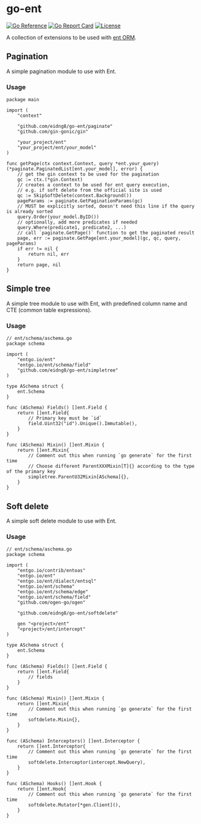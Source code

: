 # go-ent

[![Go Reference](https://pkg.go.dev/badge/github.com/eidng8/go-ent.svg)](https://pkg.go.dev/github.com/eidng8/go-ent)
[![Go Report Card](https://goreportcard.com/badge/github.com/eidng8/go-ent)](https://goreportcard.com/report/github.com/eidng8/go-ent)
[![License](https://img.shields.io/github/license/eidng8/go-ent)](https://github.com/eidng8/go-ent?tab=MIT-1-ov-file#)

A collection of extensions to be used with [ent ORM](https://entgo.io).

## Pagination

A simple pagination module to use with Ent.

### Usage

```golang
package main

import (
	"context"

	"github.com/eidng8/go-ent/paginate"
	"github.com/gin-gonic/gin"

	"your_project/ent"
	"your_project/ent/your_model"
)

func getPage(ctx context.Context, query *ent.your_query) (*paginate.PaginatedList[ent.your_model], error) { 
    // get the gin context to be used for the pagination
    gc := ctx.(*gin.Context)
    // creates a context to be used for ent query execution, 
    // e.g. if soft delete from the official site is used
    qc := SkipSoftDelete(context.Background())
    pageParams := paginate.GetPaginationParams(gc)
    // MUST be explicitly sorted, doesn't need this line if the query is already sorted
    query.Order(your_model.ByID())
    // optionally, add more predicates if needed
    query.Where(predicate1, predicate2, ...)
    // call `paginate.GetPage()` function to get the paginated result
    page, err := paginate.GetPage[ent.your_model](gc, qc, query, pageParams)
    if err != nil {
        return nil, err
    }
    return page, nil
}
```


## Simple tree

A simple tree module to use with Ent, with predefined column name and CTE (common table expressions).

### Usage

```golang
// ent/schema/aschema.go
package schema

import (
    "entgo.io/ent"
    "entgo.io/ent/schema/field"
    "github.com/eidng8/go-ent/simpletree"
)

type ASchema struct {
    ent.Schema
}

func (ASchema) Fields() []ent.Field {
	return []ent.Field{
        // Primary key must be `id`
        field.Uint32("id").Unique().Immutable(),
    }
}

func (ASchema) Mixin() []ent.Mixin {
	return []ent.Mixin{
        // Comment out this when running `go generate` for the first time
        // Choose different ParentXXXMixin[T]{} according to the type of the primary key
        simpletree.ParentU32Mixin[ASchema]{},
    }
}
```


## Soft delete

A simple soft delete module to use with Ent.

### Usage

```golang
// ent/schema/aschema.go
package schema

import (
	"entgo.io/contrib/entoas"
	"entgo.io/ent"
	"entgo.io/ent/dialect/entsql"
	"entgo.io/ent/schema"
	"entgo.io/ent/schema/edge"
	"entgo.io/ent/schema/field"
	"github.com/ogen-go/ogen"

	"github.com/eidng8/go-ent/softdelete"
	
	gen "<project>/ent"
	"<project>/ent/intercept"
)

type ASchema struct {
	ent.Schema
}

func (ASchema) Fields() []ent.Field {
	return []ent.Field{
		// fields
	}
}

func (ASchema) Mixin() []ent.Mixin {
	return []ent.Mixin{
		// Comment out this when running `go generate` for the first time
		softdelete.Mixin{},
	}
}

func (ASchema) Interceptors() []ent.Interceptor {
	return []ent.Interceptor{
		// Comment out this when running `go generate` for the first time
		softdelete.Interceptor(intercept.NewQuery),
	}
}

func (ASchema) Hooks() []ent.Hook {
	return []ent.Hook{
		// Comment out this when running `go generate` for the first time
		softdelete.Mutator[*gen.Client](),
	}
}
```
